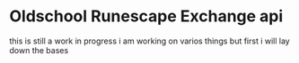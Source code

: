 Oldschool Runescape Exchange api
======

this is still a work in progress i am working on varios things
but first i will lay down the bases